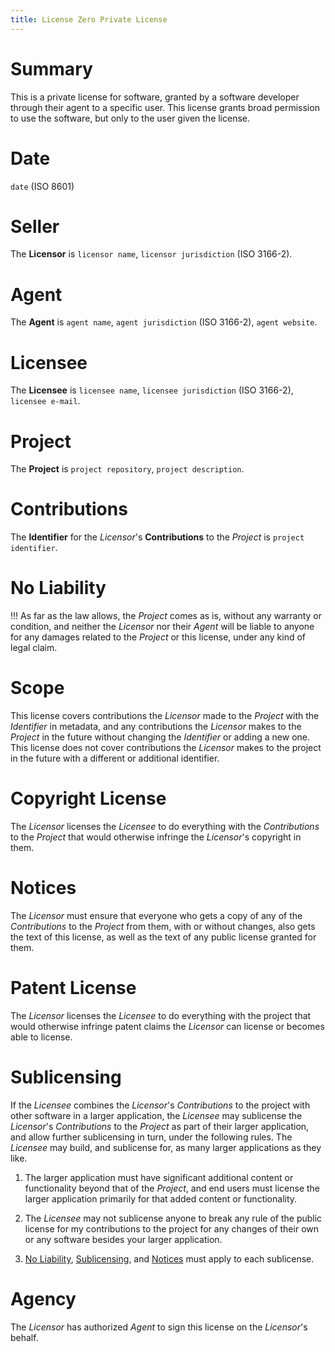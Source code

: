 ```yaml
---
title: License Zero Private License
---
```


# Summary

This is a private license for software, granted by a software developer through their agent to a specific user.  This license grants broad permission to use the software, but only to the user given the license.

# Date

`date` (ISO 8601)

# Seller

The **Licensor** is `licensor name`, `licensor jurisdiction` (ISO 3166-2).

# Agent

The **Agent** is `agent name`, `agent jurisdiction` (ISO 3166-2), `agent website`.

# Licensee

The **Licensee** is `licensee name`, `licensee jurisdiction` (ISO 3166-2), `licensee e-mail`.

# Project

The **Project** is `project repository`, `project description`.

# Contributions

The **Identifier** for the _Licensor_'s **Contributions** to the _Project_ is `project identifier`.

# No Liability

!!! As far as the law allows, the _Project_ comes as is, without any warranty or condition, and neither the _Licensor_ nor their _Agent_ will be liable to anyone for any damages related to the _Project_ or this license, under any kind of legal claim.

# Scope

This license covers contributions the _Licensor_ made to the _Project_ with the _Identifier_ in metadata, and any contributions the _Licensor_ makes to the _Project_ in the future without changing the _Identifier_ or adding a new one.  This license does not cover contributions the _Licensor_ makes to the project in the future with a different or additional identifier.

# Copyright License

The _Licensor_ licenses the _Licensee_ to do everything with the _Contributions_ to the _Project_ that would otherwise infringe the _Licensor_'s copyright in them.

# Notices

The _Licensor_ must ensure that everyone who gets a copy of any of the _Contributions_ to the _Project_ from them, with or without changes, also gets the text of this license, as well as the text of any public license granted for them.

# Patent License

The _Licensor_ licenses the _Licensee_ to do everything with the project that would otherwise infringe patent claims the _Licensor_ can license or becomes able to license.

# Sublicensing

If the _Licensee_ combines the _Licensor_'s _Contributions_ to the project with other software in a larger application, the _Licensee_ may sublicense the _Licensor_'s _Contributions_ to the _Project_ as part of their larger application, and allow further sublicensing in turn, under the following rules. The _Licensee_ may build, and sublicense for, as many larger applications as they like.

1. The larger application must have significant additional content or functionality beyond that of the _Project_, and end users must license the larger application primarily for that added content or functionality.

2. The _Licensee_ may not sublicense anyone to break any rule of the public license for my contributions to the project for any changes of their own or any software besides your larger application.

3. [No Liability](#no-liability), [Sublicensing](#sublicensing), and [Notices](#notices) must apply to each sublicense.

# Agency

The _Licensor_ has authorized _Agent_ to sign this license on the _Licensor_'s behalf.
